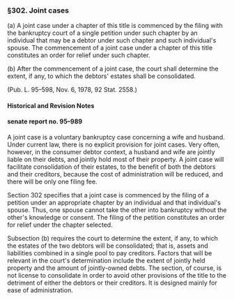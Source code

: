 ### §302. Joint cases ###

(a) A joint case under a chapter of this title is commenced by the filing with the bankruptcy court of a single petition under such chapter by an individual that may be a debtor under such chapter and such individual's spouse. The commencement of a joint case under a chapter of this title constitutes an order for relief under such chapter.

(b) After the commencement of a joint case, the court shall determine the extent, if any, to which the debtors' estates shall be consolidated.

(Pub. L. 95–598, Nov. 6, 1978, 92 Stat. 2558.)

#### Historical and Revision Notes ####

#### senate report no. 95–989 ####

A joint case is a voluntary bankruptcy case concerning a wife and husband. Under current law, there is no explicit provision for joint cases. Very often, however, in the consumer debtor context, a husband and wife are jointly liable on their debts, and jointly hold most of their property. A joint case will facilitate consolidation of their estates, to the benefit of both the debtors and their creditors, because the cost of administration will be reduced, and there will be only one filing fee.

Section 302 specifies that a joint case is commenced by the filing of a petition under an appropriate chapter by an individual and that individual's spouse. Thus, one spouse cannot take the other into bankruptcy without the other's knowledge or consent. The filing of the petition constitutes an order for relief under the chapter selected.

Subsection (b) requires the court to determine the extent, if any, to which the estates of the two debtors will be consolidated; that is, assets and liabilities combined in a single pool to pay creditors. Factors that will be relevant in the court's determination include the extent of jointly held property and the amount of jointly-owned debts. The section, of course, is not license to consolidate in order to avoid other provisions of the title to the detriment of either the debtors or their creditors. It is designed mainly for ease of administration.